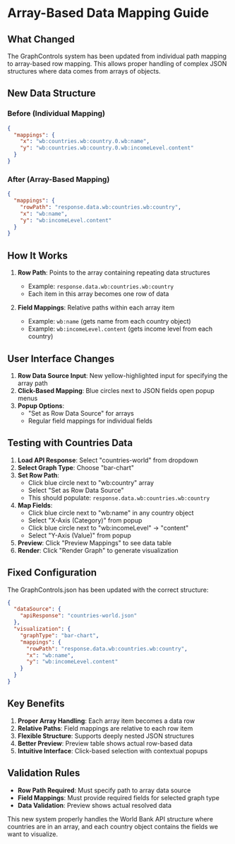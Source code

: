 # Array-Based Data Mapping Guide

## What Changed

The GraphControls system has been updated from individual path mapping to array-based row mapping. This allows proper handling of complex JSON structures where data comes from arrays of objects.

## New Data Structure

### Before (Individual Mapping)
```json
{
  "mappings": {
    "x": "wb:countries.wb:country.0.wb:name",
    "y": "wb:countries.wb:country.0.wb:incomeLevel.content"
  }
}
```

### After (Array-Based Mapping)
```json
{
  "mappings": {
    "rowPath": "response.data.wb:countries.wb:country",
    "x": "wb:name",
    "y": "wb:incomeLevel.content"
  }
}
```

## How It Works

1. **Row Path**: Points to the array containing repeating data structures
   - Example: `response.data.wb:countries.wb:country`
   - Each item in this array becomes one row of data

2. **Field Mappings**: Relative paths within each array item
   - Example: `wb:name` (gets name from each country object)
   - Example: `wb:incomeLevel.content` (gets income level from each country)

## User Interface Changes

1. **Row Data Source Input**: New yellow-highlighted input for specifying the array path
2. **Click-Based Mapping**: Blue circles next to JSON fields open popup menus
3. **Popup Options**: 
   - "Set as Row Data Source" for arrays
   - Regular field mappings for individual fields

## Testing with Countries Data

1. **Load API Response**: Select "countries-world" from dropdown
2. **Select Graph Type**: Choose "bar-chart"
3. **Set Row Path**: 
   - Click blue circle next to "wb:country" array
   - Select "Set as Row Data Source"
   - This should populate: `response.data.wb:countries.wb:country`
4. **Map Fields**:
   - Click blue circle next to "wb:name" in any country object
   - Select "X-Axis (Category)" from popup
   - Click blue circle next to "wb:incomeLevel" → "content"
   - Select "Y-Axis (Value)" from popup
5. **Preview**: Click "Preview Mappings" to see data table
6. **Render**: Click "Render Graph" to generate visualization

## Fixed Configuration

The GraphControls.json has been updated with the correct structure:

```json
{
  "dataSource": {
    "apiResponse": "countries-world.json"
  },
  "visualization": {
    "graphType": "bar-chart",
    "mappings": {
      "rowPath": "response.data.wb:countries.wb:country",
      "x": "wb:name",
      "y": "wb:incomeLevel.content"
    }
  }
}
```

## Key Benefits

1. **Proper Array Handling**: Each array item becomes a data row
2. **Relative Paths**: Field mappings are relative to each row item
3. **Flexible Structure**: Supports deeply nested JSON structures
4. **Better Preview**: Preview table shows actual row-based data
5. **Intuitive Interface**: Click-based selection with contextual popups

## Validation Rules

- **Row Path Required**: Must specify path to array data source
- **Field Mappings**: Must provide required fields for selected graph type
- **Data Validation**: Preview shows actual resolved data

This new system properly handles the World Bank API structure where countries are in an array, and each country object contains the fields we want to visualize.
